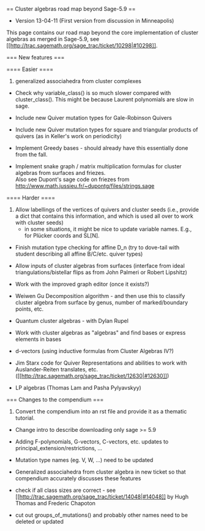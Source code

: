 == Cluster algebras road map beyond Sage-5.9 ==

 * Version 13-04-11 (First version from discussion in Minneapolis)

This page contains our road map beyond the core implementation of cluster algebras as merged in Sage-5.9, see [[http://trac.sagemath.org/sage_trac/ticket/10298|#10298]].

=== New features ===

==== Easier ====

 1. generalized associahedra from cluster complexes

 * Check why variable_class() is so much slower compared with cluster_class().  This might be because Laurent polynomials are slow in sage.

 * Include new Quiver mutation types for Gale-Robinson Quivers

 * Include new Quiver mutation types for square and triangular products of quivers (as in Keller's work on periodicity)

 * Implement Greedy bases - should already have this essentially done from the fall.

 * Implement snake graph / matrix multiplication formulas for cluster algebras from surfaces and friezes.  
Also see Dupont's sage code on friezes from http://www.math.jussieu.fr/~dupontg/files/strings.sage

==== Harder ====


 1. Allow labellings of the vertices of quivers and cluster seeds (i.e., provide a dict that contains this information, and which is used all over to work with cluster seeds)
    * in some situations, it might be nice to update variable names. E.g., for Plücker coords and SL[N].

 * Finish mutation type checking for affine D_n (try to dove-tail with student describing all affine B/C/etc. quiver types)

 * Allow inputs of cluster algebras from surfaces (interface from ideal triangulations/bistellar flips as from John Palmeri or Robert Lipshitz)

 * Work with the improved graph editor (once it exists?)

 * Weiwen Gu Decomposition algorithm - and then use this to classify cluster algebra from surface by genus, number of marked/boundary points, etc.

 * Quantum cluster algebras - with Dylan Rupel

 * Work with cluster algebras as "algebras" and find bases or express elements in bases 

 * d-vectors (using inductive formulas from Cluster Algebras IV?)

 * Jim Starx code for Quiver Representations and abilities to work with Auslander-Reiten translates, etc. ([[http://trac.sagemath.org/sage_trac/ticket/12630|#12630]])

 * LP algebras (Thomas Lam and Pasha Pylyavskyy)


=== Changes to the compendium ===

 1. Convert the compendium into an rst file and provide it as a thematic tutorial.

 * Change intro to describe downloading only sage >= 5.9

 * Adding F-polynomials, G-vectors, C-vectors, etc. updates to principal_extension/restrictions, ...

 * Mutation type names (eg. V, W, ...) need to be updated

 * Generalized associahedra from cluster algebra in new ticket so that compendium accurately discusses these features

 * check if all class sizes are correct - see [[http://trac.sagemath.org/sage_trac/ticket/14048|#14048]] by Hugh Thomas and Frederic Chapoton

 * cut out groups_of_mutations() and probably other names need to be deleted or updated
